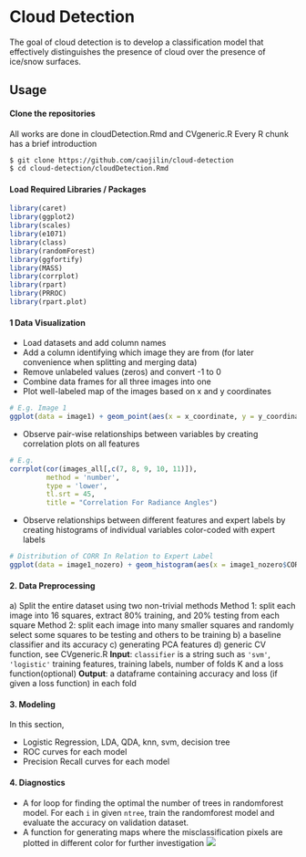 # Cloud Detection
The goal of cloud detection is to develop a classification model that effectively distinguishes the presence of cloud over the presence of ice/snow surfaces. 

## Usage
#### Clone the repositories
All works are done in cloudDetection.Rmd and CVgeneric.R
Every R chunk has a brief introduction
```bash
$ git clone https://github.com/caojilin/cloud-detection
$ cd cloud-detection/cloudDetection.Rmd
```
#### Load Required Libraries / Packages
```R
library(caret)
library(ggplot2)
library(scales)
library(e1071)
library(class)
library(randomForest)
library(ggfortify)
library(MASS)
library(corrplot)
library(rpart)
library(PRROC)
library(rpart.plot)
```

#### 1 Data Visualization
 * Load datasets and add column names
 * Add a column identifying which image they are from (for later convenience when splitting and merging data)
 * Remove unlabeled values (zeros) and convert -1 to 0
 * Combine data frames for all three images into one
 * Plot well-labeled map of the images based on x and y coordinates
```R
# E.g. Image 1
ggplot(data = image1) + geom_point(aes(x = x_coordinate, y = y_coordinate, color = as.factor(expert_label))) + scale_y_reverse() + scale_color_manual("Expert Labels", labels = c("Not Cloud", "No Label", "Cloud"), values = c("grey", "black", "white")) + ggtitle('Image 1: MISR Orbit 13257')
```
* Observe pair-wise relationships between variables by creating correlation plots on all features
```R
# E.g. 
corrplot(cor(images_all[,c(7, 8, 9, 10, 11)]), 
         method = 'number', 
         type = 'lower',
         tl.srt = 45,
         title = "Correlation For Radiance Angles")
```
* Observe relationships between different features and expert labels by creating histograms of individual variables color-coded with expert labels
```R
# Distribution of CORR In Relation to Expert Label
ggplot(data = image1_nozero) + geom_histogram(aes(x = image1_nozero$CORR, fill = expert_label))
```

#### 2. Data Preprocessing
a)
Split the entire dataset using two non-trivial methods
Method 1: split each image into 16 squares, extract 80% training, and 20% testing from each square
Method 2: split each image into many smaller squares and randomly select some squares to be testing and others to be training
b) 
a baseline classifier and its accuracy
c) 
generating PCA features
d)
generic CV function, see CVgeneric.R
**Input**: `classifier` is a string such as `'svm'`, `'logistic'`
training features, training labels, number of folds K and a loss function(optional)
**Output**: a dataframe containing accuracy and loss (if given a loss function) in each fold

#### 3. Modeling
In this section, 
* Logistic Regression, LDA, QDA, knn, svm, decision tree
* ROC curves for each model
* Precision Recall curves for each model

#### 4. Diagnostics
* A for loop for finding the optimal the number of trees in randomforest model. For each `i` in given `ntree`, train the randomforest model and evaluate the accuracy on validation dataset. 
* A function for generating maps where the misclassification pixels are plotted in different color for further investigation ![](https://ibb.co/th4T3L8)


